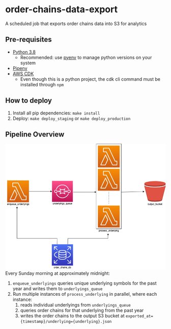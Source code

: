 # order-chains-data-export
A scheduled job that exports order chains data into S3 for analytics

## Pre-requisites
- [Python 3.8](https://www.python.org/downloads/release/python-380/)
  - Recommended: use [pyenv](https://github.com/pyenv/pyenv) to manage python versions on your system
- [Pipenv](https://pipenv.pypa.io/en/latest/)
- [AWS CDK](https://docs.aws.amazon.com/cdk/v2/guide/getting_started.html)
  - Even though this is a python project, the cdk cli command must be installed through `npm`

## How to deploy
1. Install all pip dependencies: `make install`
2. Deploy: `make deploy_staging` or `make deploy_production`

## Pipeline Overview
![](doc/architecture.png)
Every Sunday morning at approximately midnight:
1. `enqueue_underlyings` queries unique underlying symbols for the past year and writes them to `underlyings_queue`
1. Run multiple instances of `process_underlying` in parallel, where each instance:
    1. reads individual underlyings from `underlyings_queue`
    1. queries order chains for that underlying from the past year
    1. writes the order chains to the output S3 bucket at `exported_at={timestamp}/underlying={underlying}.json`
